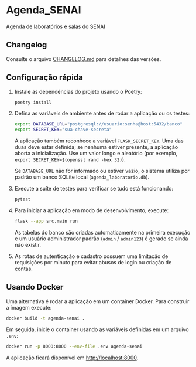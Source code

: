 # Agenda_SENAI
Agenda de laboratórios e salas do SENAI

## Changelog
Consulte o arquivo [CHANGELOG.md](CHANGELOG.md) para detalhes das versões.

## Configuração rápida

1. Instale as dependências do projeto usando o Poetry:

   ```bash
   poetry install
   ```

2. Defina as variáveis de ambiente antes de rodar a aplicação ou os testes:

   ```bash
   export DATABASE_URL="postgresql://usuario:senha@host:5432/banco"
   export SECRET_KEY="sua-chave-secreta"
   ```

   A aplicação também reconhece a variável `FLASK_SECRET_KEY`. Uma das duas deve estar definida; se nenhuma estiver presente, a aplicação aborta a inicialização. Use um valor longo e aleatório (por exemplo, `export SECRET_KEY=$(openssl rand -hex 32)`).

   Se `DATABASE_URL` não for informado ou estiver vazio, o sistema utiliza por padrão um banco SQLite local (`agenda_laboratorio.db`).

3. Execute a suíte de testes para verificar se tudo está funcionando:

   ```bash
   pytest
   ```

4. Para iniciar a aplicação em modo de desenvolvimento, execute:

   ```bash
   flask --app src.main run
   ```

   As tabelas do banco são criadas automaticamente na primeira execução e um
   usuário administrador padrão (`admin` / `admin123`) é gerado se ainda não
   existir.

5. As rotas de autenticação e cadastro possuem uma limitação de
   requisições por minuto para evitar abusos de login ou criação de contas.

## Usando Docker

Uma alternativa é rodar a aplicação em um container Docker. Para construir a imagem execute:

```bash
docker build -t agenda-senai .
```

Em seguida, inicie o container usando as variáveis definidas em um arquivo `.env`:

```bash
docker run -p 8000:8000 --env-file .env agenda-senai
```

A aplicação ficará disponível em [http://localhost:8000](http://localhost:8000).

